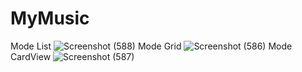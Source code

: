 # MyMusic
Mode List
![Screenshot (588)](https://user-images.githubusercontent.com/101046849/222330795-7996012b-599b-40b5-973b-d294c9f69b47.png)
Mode Grid
![Screenshot (586)](https://user-images.githubusercontent.com/101046849/222330831-daeeb685-3fbc-44af-881c-ab3d8cd3af22.png)
Mode CardView
![Screenshot (587)](https://user-images.githubusercontent.com/101046849/222330860-0772bed2-4606-4b98-b0af-514722c8aeb3.png)
